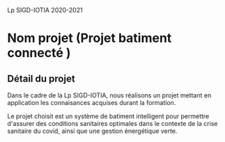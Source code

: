 Lp SIGD-IOTIA 
2020-2021

# Nom projet (Projet batiment connecté )

## Détail du projet 

Dans le cadre de la Lp SIGD-IOTIA, nous réalisons un projet mettant en application les connaisances acquises durant la formation.

Le projet choisit est un système de batiment intelligent pour permettre d'assurer des conditions sanitaires optimales dans le contexte de la crise sanitaire du covid, ainsi que une gestion énergétique verte.